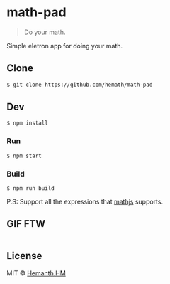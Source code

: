 # math-pad

> Do your math.

Simple eletron app for doing your math.

## Clone

```sh
$ git clone https://github.com/hemath/math-pad
```

## Dev

```
$ npm install
```

### Run

```
$ npm start
```

### Build

```
$ npm run build
```

P.S: Support all the expressions that [mathjs](http://mathjs.org/index.html) supports.


## GIF FTW
![]()

## License

MIT © [Hemanth.HM](https://h3manth.com)

